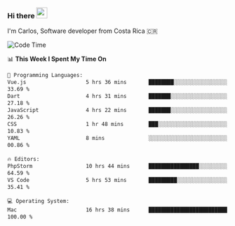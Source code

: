 ### Hi there <img src="https://media.giphy.com/media/hvRJCLFzcasrR4ia7z/giphy.gif" width="25px" height="25px">

I'm Carlos, Software developer from Costa Rica 🇨🇷

[//]: # (<a href="https://app.daily.dev/carum98"><img src="https://github.com/carum98/carum98/blob/main/devcard.svg" width="400" alt="Carlos Umaña Acevedo's Dev Card"/></a>)


<!--START_SECTION:waka-->
![Code Time](http://img.shields.io/badge/Code%20Time-11%2C209%20hrs%2040%20mins-blue)

📊 **This Week I Spent My Time On** 

```text
💬 Programming Languages: 
Vue.js                   5 hrs 36 mins       ████████░░░░░░░░░░░░░░░░░   33.69 % 
Dart                     4 hrs 31 mins       ███████░░░░░░░░░░░░░░░░░░   27.18 % 
JavaScript               4 hrs 22 mins       ███████░░░░░░░░░░░░░░░░░░   26.26 % 
CSS                      1 hr 48 mins        ███░░░░░░░░░░░░░░░░░░░░░░   10.83 % 
YAML                     8 mins              ░░░░░░░░░░░░░░░░░░░░░░░░░   00.86 % 

🔥 Editors: 
PhpStorm                 10 hrs 44 mins      ████████████████░░░░░░░░░   64.59 % 
VS Code                  5 hrs 53 mins       █████████░░░░░░░░░░░░░░░░   35.41 % 

💻 Operating System: 
Mac                      16 hrs 38 mins      █████████████████████████   100.00 % 
```


<!--END_SECTION:waka-->

